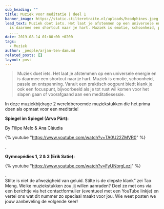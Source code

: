 ```yaml
---
sub_heading: ""
title: Muziek voor meditatie | deel 1
banner_image: https://static.stilteretraite.nl/uploads/headphines.jpeg.jpg
lead_text: Muziek doet iets. Het laat je afstemmen op een universele energie en
  is daarmee een shortcut naar je hart. Muziek is emotie, schoonheid, passie en
  ....
date: 2019-08-14 01:00:00 +0200
tags:
  - Muziek
author: _people/arjan-ten-dam.md
related_posts: []
layout: post
---
```

> Muziek doet iets. Het laat je afstemmen op een universele energie en is daarmee een shortcut naar je hart. Muziek is emotie, schoonheid, passie en ontspanning. Vanuit een praktisch oogpunt biedt klank je ook een focuspunt, bijvoorbeeld als je tot rust wil komen voor het slapen gaan of voorafgaand aan een meditatiesessie.

In deze muziekbijdrage 2 wereldberoemde muziekstukken die het prima doen als opmaat voor een meditatie!

**Spiegel im Spiegel (Arvo Pärt):**

By Filipe Melo & Ana Cláudia

{% youtube "https://www.youtube.com/watch?v=TA0U22ZMVR0" %}

.

**Gymnopédies 1, 2 & 3 (Erik Satie):**

{% youtube "https://www.youtube.com/watch?v=FyUNbrgLezI" %}

.\
Stilte is niet de afwezigheid van geluid. Stilte is de diepste klank” zei Tao Meng. Welke muziekstukken zou jij willen aanraden? Deel ze met ons via een berichtje via het contactformulier (eventueel met een YouTube linkje) en vertel ons wat dit nummer zo speciaal maakt voor jou. Wie weet posten we jouw aanbeveling de volgende keer!